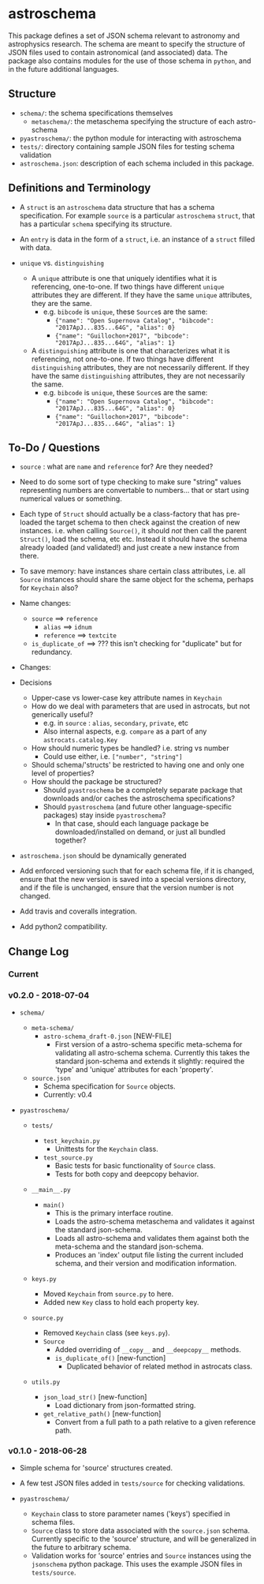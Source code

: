 # astroschema

This package defines a set of JSON schema relevant to astronomy and astrophysics research.  The schema are meant to specify the structure of JSON files used to contain astronomical (and associated) data.  The package also contains modules for the use of those schema in `python`, and in the future additional languages.

## Structure

- `schema/`: the schema specifications themselves
    - `metaschema/`: the metaschema specifying the structure of each astro-schema
- `pyastroschema/`: the python module for interacting with astroschema
- `tests/`: directory containing sample JSON files for testing schema validation
- `astroschema.json`: description of each schema included in this package.


## Definitions and Terminology
- A `struct` is an `astroschema` data structure that has a schema specification.  For example `source` is a particular `astroschema` `struct`, that has a particular `schema` specifying its structure.
- An `entry` is data in the form of a `struct`, i.e. an instance of a `struct` filled with data.

- `unique` vs. `distinguishing`
    - A `unique` attribute is one that uniquely identifies what it is referencing, one-to-one.  If two things have different `unique` attributes they are different.  If they have the same `unique` attributes, they are the same.
        - e.g. `bibcode` is `unique`, these `Source`s are the same:
            - `{"name": "Open Supernova Catalog", "bibcode": "2017ApJ...835...64G", "alias": 0}`
            - `{"name": "Guillochon+2017", "bibcode": "2017ApJ...835...64G", "alias": 1}`
    - A `distinguishing` attribute is one that characterizes what it is referencing, not one-to-one.  If two things have different `distinguishing` attributes, they are not necessarily different.  If they have the same `distinguishing` attributes, they are not necessarily the same.
        - e.g. `bibcode` is `unique`, these `Source`s are the same:
            - `{"name": "Open Supernova Catalog", "bibcode": "2017ApJ...835...64G", "alias": 0}`
            - `{"name": "Guillochon+2017", "bibcode": "2017ApJ...835...64G", "alias": 1}`

## To-Do / Questions

- `source` : what are `name` and `reference` for?  Are they needed?

- Need to do some sort of type checking to make sure "string" values representing numbers are convertable to numbers... that or start using numerical values or something.

- Each type of `Struct` should actually be a class-factory that has pre-loaded the target schema to then check against the creation of new instances.  i.e. when calling `Source()`, it should *not* then call the parent `Struct()`, load the schema, etc etc.  Instead it should have the schema already loaded (and validated!) and just create a new instance from there.

- To save memory: have instances share certain class attributes, i.e. all `Source` instances should share the same object for the schema, perhaps for `Keychain` also?

- Name changes:
    - `source` ==> `reference`
        - `alias` ==> `idnum`
        - `reference` ==> `textcite`
    - `is_duplicate_of` ==>  ???   this isn't checking for "duplicate" but for redundancy.

- Changes:

- Decisions
    - Upper-case vs lower-case key attribute names in `Keychain`
    - How do we deal with parameters that are used in astrocats, but not generically useful?
        - e.g. in `source` : `alias`, `secondary`, `private`, etc
        - Also internal aspects, e.g. `compare` as a part of any `astrocats.catalog.Key`
    - How should numeric types be handled?  i.e. string vs number
        - Could use either, i.e. `["number", "string"]`
    - Should schema/'structs' be restricted to having one and only one level of properties?
    - How should the package be structured?
        - Should `pyastroschema` be a completely separate package that downloads and/or caches the astroschema specifications?
        - Should `pyastroschema` (and future other language-specific packages) stay inside `pyastroschema`?
            - In that case, should each language package be downloaded/installed on demand, or just all bundled together?

- `astroschema.json` should be dynamically generated

- Add enforced versioning such that for each schema file, if it is changed, ensure that the new version is saved into a special versions directory, and if the file is unchanged, ensure that the version number is not changed.

- Add travis and coveralls integration.

- Add python2 compatibility.


## Change Log


### Current


### v0.2.0 - 2018-07-04

- `schema/`
    - `meta-schema/`
        - `astro-schema_draft-0.json` [NEW-FILE]
            - First version of a astro-schema specific meta-schema for validating all astro-schema schema.  Currently this takes the standard json-schema and extends it slightly: required the 'type' and 'unique' attributes for each 'property'.
    - `source.json`
        - Schema specification for `Source` objects.
        - Currently: v0.4

- `pyastroschema/`
    - `tests/`
        - `test_keychain.py`
            - Unittests for the `Keychain` class.
        - `test_source.py`
            - Basic tests for basic functionality of `Source` class.
            - Tests for both copy and deepcopy behavior.

    - `__main__.py`
        - `main()`
            - This is the primary interface routine.
            - Loads the astro-schema metaschema and validates it against the standard json-schema.
            - Loads all astro-schema and validates them against both the meta-schema and the standard json-schema.
            - Produces an 'index' output file listing the current included schema, and their version and modification information.
    - `keys.py`
        - Moved `Keychain` from `source.py` to here.
        - Added new `Key` class to hold each property key.

    - `source.py`
        - Removed `Keychain` class (see `keys.py`).
        - `Source`
            - Added overriding of `__copy__` and `__deepcopy__` methods.
            - `is_duplicate_of()` [new-function]
                - Duplicated behavior of related method in astrocats class.
    - `utils.py`
        - `json_load_str()` [new-function]
            - Load dictionary from json-formatted string.
        - `get_relative_path()` [new-function]
            - Convert from a full path to a path relative to a given reference path.

### v0.1.0 - 2018-06-28

- Simple schema for 'source' structures created.
- A few test JSON files added in `tests/source` for checking validations.

- `pyastroschema/`
    - `Keychain` class to store parameter names ('keys') specified in schema files.
    - `Source` class to store data associated with the `source.json` schema.  Currently specific to the 'source' structure, and will be generalized in the future to arbitrary schema.
    - Validation works for 'source' entries and `Source` instances using the `jsonschema` python package.  This uses the example JSON files in `tests/source`.
